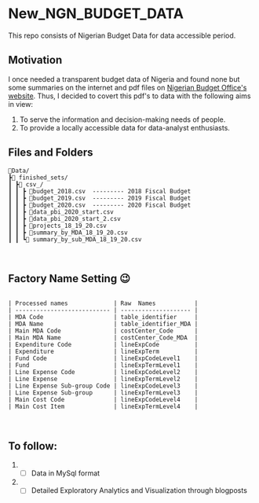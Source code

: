 # New_NGN_BUDGET_DATA
This repo consists of Nigerian Budget Data for data accessible period.

## Motivation
I once needed a transparent budget data of Nigeria and found none but some summaries on the internet and pdf files on [Nigerian Budget Office's website](https://www.budgetoffice.gov.ng/index.php/resources/internal-resources/budget-documents). Thus, I decided to covert this pdf's to data with the following aims in view:
1. To serve the information and decision-making needs of people.
2. To provide a locally accessible data for data-analyst enthusiasts.

## Files and Folders
```
📂Data/
┣📂 finished_sets/
┃ ┣📂 csv_/
┃ ┃ ┣ 🧾budget_2018.csv  --------- 2018 Fiscal Budget
┃ ┃ ┣ 🧾budget_2019.csv  --------- 2019 Fiscal Budget
┃ ┃ ┣ 🧾budget_2020.csv  --------- 2020 Fiscal Budget
┃ ┃ ┣ 🧾data_pbi_2020_start.csv
┃ ┃ ┣ 🧾data_pbi_2020_start_2.csv
┃ ┃ ┣ 🧾projects_18_19_20.csv
┃ ┃ ┣ 🧾summary_by_MDA_18_19_20.csv
┃ ┃ ┗🧾 summary_by_sub_MDA_18_19_20.csv

```

<br>

## Factory Name Setting 😉
```

| Processed names             | Raw  Names           |
| --------------------------- | -------------------- |
| MDA Code                    | table_identifier     |
| MDA Name                    | table_identifier_MDA |
| Main MDA Code               | costCenter_Code      |
| Main MDA Name               | costCenter_Code_MDA  |
| Expenditure Code            | lineExpCode          |
| Expenditure                 | lineExpTerm          |
| Fund Code                   | lineExpCodeLevel1    |
| Fund                        | lineExpTermLevel1    |
| Line Expense Code           | lineExpCodeLevel2    |
| Line Expense                | lineExpTermLevel2    |
| Line Expense Sub-group Code | lineExpCodeLevel3    |
| Line Expense Sub-group      | lineExpTermLevel3    |
| Main Cost Code              | lineExpCodeLevel4    |
| Main Cost Item              | lineExpTermLevel4    |

```
<br>

## To follow:
1. - [ ] Data in MySql format
2. - [ ] Detailed Exploratory Analytics and Visualization through blogposts